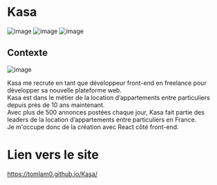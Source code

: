 # Kasa

![image](https://img.shields.io/badge/React-20232A?style=for-the-badge&logo=react&logoColor=61DAFB)
![image](https://img.shields.io/badge/Sass-CC6699?style=for-the-badge&logo=sass&logoColor=white)
![image](https://img.shields.io/badge/React_Router-CA4245?style=for-the-badge&logo=react-router&logoColor=white)

## Contexte

![image](https://i.imgur.com/uXf2NUM.png)

Kasa me recrute en tant que développeur front-end en freelance pour développer sa nouvelle plateforme web.  
Kasa est dans le métier de la location d’appartements entre particuliers depuis près de 10 ans maintenant.  
Avec plus de 500 annonces postées chaque jour, Kasa fait partie des leaders de la location d’appartements entre particuliers en France.  
Je m'occupe donc de la création avec React côté front-end.

# Lien vers le site

https://tomlam0.github.io/Kasa/

